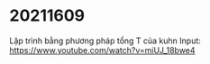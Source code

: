 # 20211609

Lập trình bằng phương pháp tổng T của kuhn
Input: https://www.youtube.com/watch?v=miUJ_18bwe4
